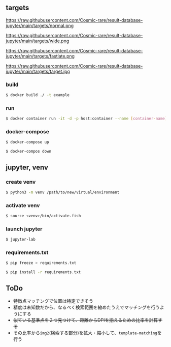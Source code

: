 ## targets

https://raw.githubusercontent.com/Cosmic-rare/result-database-jupyter/main/targets/normal.png

https://raw.githubusercontent.com/Cosmic-rare/result-database-jupyter/main/targets/wide.png

https://raw.githubusercontent.com/Cosmic-rare/result-database-jupyter/main/targets/fastlate.png

https://raw.githubusercontent.com/Cosmic-rare/result-database-jupyter/main/targets/target.jpg

### build

```bash
$ docker build ./ -t example
```

### run

```bash
$ docker container run -it -d -p host:container --name [container-name] [image-name]
```

### docker-compose

```bash
$ docker-compose up

$ docker-compos down
```

## jupyter, venv

### create venv

```bash
$ python3 -m venv /path/to/new/virtual/environment
```

### activate venv

```bash
$ source <venv>/bin/activate.fish
```

### launch jupyter

```bash
$ jupyter-lab
```

### requirements.txt

```bash
$ pip freeze > requirements.txt

$ pip install -r requirements.txt
```

## ToDo

- 特徴点マッチングで位置は特定できそう
- 精度は未知数だから、なるべく検索範囲を縮めたうえでマッチングを行うようにする
- ~~似ている基準点を２つ見つけて、距離からDPIを揃えるための比率を計算する~~
- その比率から`img2`(検索する部分)を拡大・縮小して、`template-matching`を行う
